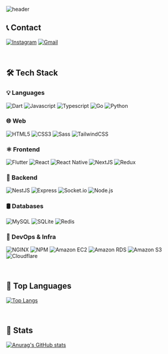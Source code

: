 ![header](https://capsule-render.vercel.app/api?type=soft&color=ebebeb&height=180&text=JaeYun's%20Github&animation=blink&fontColor=232323&fontSize=60)


## 📞 Contact

[![Instagram](https://img.shields.io/badge/Instagram-E4405F?style=for-the-badge&logo=Instagram&logoColor=white)](https://www.instagram.com/yun.dart/)
[![Gmail](https://img.shields.io/badge/Gmail-EA4335?style=for-the-badge&logo=Gmail&logoColor=white)](mailto:leejaeyun0922@gmail.com)

<br/>

## 🛠 Tech Stack

### 💡 Languages
![Dart](https://img.shields.io/badge/Dart-5CC8B2.svg?&style=for-the-badge&logo=Dart&logoColor=white)
![Javascript](https://img.shields.io/badge/Javascript-F7DF1E.svg?&style=for-the-badge&logo=Javascript&logoColor=black)
![Typescript](https://img.shields.io/badge/Typescript-3178C6.svg?&style=for-the-badge&logo=Typescript&logoColor=white)
![Go](https://img.shields.io/badge/Go-00ADD8.svg?&style=for-the-badge&logo=Go&logoColor=white)
![Python](https://img.shields.io/badge/Python-3776AB.svg?&style=for-the-badge&logo=Python&logoColor=white)

### 🌐 Web  
![HTML5](https://img.shields.io/badge/HTML5-E34F26.svg?&style=for-the-badge&logo=HTML5&logoColor=white)
![CSS3](https://img.shields.io/badge/CSS3-1572B6.svg?&style=for-the-badge&logo=CSS3&logoColor=white)
![Sass](https://img.shields.io/badge/Sass-CC6699.svg?&style=for-the-badge&logo=Sass&logoColor=white)
![TailwindCSS](https://img.shields.io/badge/TailwindCSS-06B6D4.svg?&style=for-the-badge&logo=TailwindCSS&logoColor=white)


### ⚛️ Frontend 
![Flutter](https://img.shields.io/badge/Flutter-02569B.svg?&style=for-the-badge&logo=Flutter&logoColor=white)
![React](https://img.shields.io/badge/React-61DAFB.svg?&style=for-the-badge&logo=React&logoColor=black)
![React Native](https://img.shields.io/badge/React--Native-61DAFB.svg?&style=for-the-badge&logo=React&logoColor=black)
![NextJS](https://img.shields.io/badge/NextJS-000000?style=for-the-badge&logo=next.js&logoColor=white)
![Redux](https://img.shields.io/badge/Redux-764ABC.svg?&style=for-the-badge&logo=Redux&logoColor=white)

### 🔧 Backend  
![NestJS](https://img.shields.io/badge/NestJS-E0234E.svg?&style=for-the-badge&logo=NestJS&logoColor=white)
![Express](https://img.shields.io/badge/Express-000000.svg?&style=for-the-badge&logo=Express&logoColor=white)
![Socket.io](https://img.shields.io/badge/Socket.io-010101.svg?&style=for-the-badge&logo=Socket.io&logoColor=white)
![Node.js](https://img.shields.io/badge/Node.js-339933.svg?&style=for-the-badge&logo=Node.js&logoColor=white)

### 🛢️ Databases  
![MySQL](https://img.shields.io/badge/MySQL-4479A1.svg?&style=for-the-badge&logo=MySQL&logoColor=white)
![SQLite](https://img.shields.io/badge/sqlite-07405e.svg?style=for-the-badge&logo=sqlite&logoColor=white)
![Redis](https://img.shields.io/badge/Redis-DC382D.svg?&style=for-the-badge&logo=Redis&logoColor=white)

### 🧰 DevOps & Infra  
![NGINX](https://img.shields.io/badge/NGINX-009639.svg?&style=for-the-badge&logo=NGINX&logoColor=white)
![NPM](https://img.shields.io/badge/NPM-CB3837.svg?&style=for-the-badge&logo=NPM&logoColor=white)
![Amazon EC2](https://img.shields.io/badge/Amazon%20EC2-FF9900.svg?style=for-the-badge&logo=Amazon%20EC2&logoColor=white)
![Amazon RDS](https://img.shields.io/badge/Amazon%20RDS-527FFF.svg?style=for-the-badge&logo=Amazon%20RDS&logoColor=white)
![Amazon S3](https://img.shields.io/badge/Amazon%20S3-569A31.svg?&style=for-the-badge&logo=Amazon%20S3&logoColor=white)
![Cloudflare](https://img.shields.io/badge/Cloudflare-F38020.svg?&style=for-the-badge&logo=Cloudflare&logoColor=white)

<br/>

## 🏅 Top Languages

[![Top Langs](https://github-readme-stats.vercel.app/api/top-langs/?username=ggalmury&layout=compact)](https://github.com/anuraghazra/github-readme-stats)

<br/>

## 📌 Stats

[![Anurag's GitHub stats](https://github-readme-stats.vercel.app/api?username=ggalmury&show_icons=true&theme=default)](https://github.com/anuraghazra/github-readme-stats)

<!--
**ggalmury/ggalmury** is a ✨ _special_ ✨ repository because its `README.md` (this file) appears on your GitHub profile.

Here are some ideas to get you started:

- 🔭 I’m currently working on ...
- 🌱 I’m currently learning ...
- 👯 I’m looking to collaborate on ...
- 🤔 I’m looking for help with ...
- 💬 Ask me about ...
- 📫 How to reach me: ...
- 😄 Pronouns: ...
- ⚡ Fun fact: ...
-->


